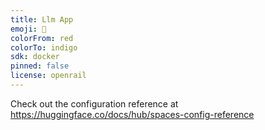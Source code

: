 ```yaml
---
title: Llm App
emoji: 🏢
colorFrom: red
colorTo: indigo
sdk: docker
pinned: false
license: openrail
---
```


Check out the configuration reference at https://huggingface.co/docs/hub/spaces-config-reference
